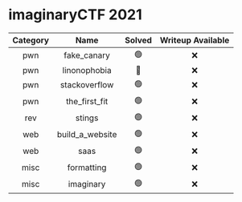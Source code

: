 # imaginaryCTF 2021

| Category | Name | Solved | Writeup Available |
|:---:|:---:|:---:| :---: |
| pwn | fake_canary | :green_circle: | :x: |
| pwn | linonophobia | :red_circle: | :x: |
| pwn | stackoverflow | :green_circle: | :x: |
| pwn | the_first_fit | :green_circle: | :x: |
| rev | stings | :green_circle: | :x: |
| web | build_a_website | :green_circle: | :x: |
| web | saas | :green_circle: | :x: |
| misc | formatting | :green_circle: | :x: |
| misc | imaginary | :green_circle: | :x: |







